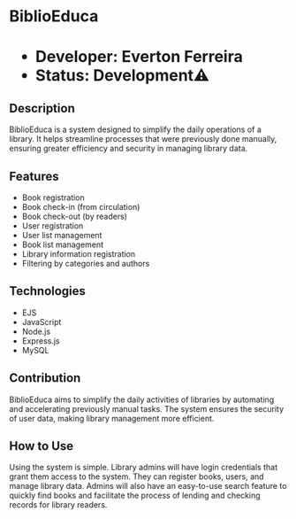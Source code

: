 <h1>BiblioEduca<h1/>

- Developer: Everton Ferreira
- Status: Development⚠️

## Description
BiblioEduca is a system designed to simplify the daily operations of a library. It helps streamline processes that were previously done manually, ensuring greater efficiency and security in managing library data.

## Features
- Book registration
- Book check-in (from circulation)
- Book check-out (by readers)
- User registration
- User list management
- Book list management
- Library information registration
- Filtering by categories and authors

## Technologies
- EJS
- JavaScript
- Node.js
- Express.js
- MySQL

## Contribution
BiblioEduca aims to simplify the daily activities of libraries by automating and accelerating previously manual tasks. The system ensures the security of user data, making library management more efficient.

## How to Use
Using the system is simple. Library admins will have login credentials that grant them access to the system. They can register books, users, and manage library data. Admins will also have an easy-to-use search feature to quickly find books and facilitate the process of lending and checking records for library readers.

